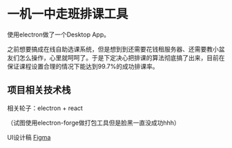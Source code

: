 # 一机一中走班排课工具
使用electron做了一个Desktop App。

之前想要搞成在线自助选课系统，但是想到到还需要花钱租服务器、还需要教小盆友们怎么操作，心里就呵呵了。于是下定决心把排课的算法彻底搞了出来，目前在保证课程设置合理的情况下能达到99.7%的成功排课率。

## 项目相关技术栈
相关轮子：electron + react

（试图使用electron-forge做打包工具但是脸黑一直没成功hhh）

UI设计稿 [Figma](https://www.figma.com/file/FjQweoAD5UhT1wkHu7ix3E62/%E4%B8%80%E6%9C%BA%E4%B8%80%E4%B8%AD%E5%9C%A8%E7%BA%BF%E9%80%89%E8%AF%BE%E7%B3%BB%E7%BB%9F)


